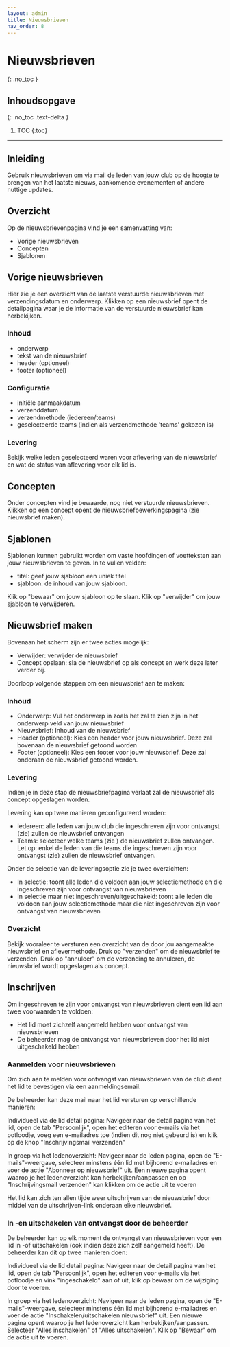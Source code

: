 ```yaml
---
layout: admin
title: Nieuwsbrieven
nav_order: 8
---
```


# Nieuwsbrieven
{: .no_toc }

## Inhoudsopgave
{: .no_toc .text-delta }

1. TOC
{:toc}

---
## Inleiding
Gebruik nieuwsbrieven om via mail de leden van jouw club op de hoogte te brengen van het laatste nieuws, aankomende evenementen of andere nuttige updates.

## Overzicht 
Op de nieuwsbrievenpagina vind je een samenvatting van:
- Vorige nieuwsbrieven
- Concepten
- Sjablonen

## Vorige nieuwsbrieven

Hier zie je een overzicht van de laatste verstuurde nieuwsbrieven met verzendingsdatum en onderwerp. Klikken op een nieuwsbrief opent de detailpagina waar je de informatie van de verstuurde nieuwsbrief
kan herbekijken.

### Inhoud

- onderwerp
- tekst van de nieuwsbrief
- header (optioneel)
- footer (optioneel)

### Configuratie

- initiële aanmaakdatum
- verzenddatum
- verzendmethode (iedereen/teams)
- geselecteerde teams (indien als verzendmethode 'teams' gekozen is)

### Levering
Bekijk welke leden geselecteerd waren voor aflevering van de nieuwsbrief en wat de status van aflevering voor elk lid is.

## Concepten

Onder concepten vind je bewaarde, nog niet verstuurde nieuwsbrieven. Klikken op een concept opent de nieuwsbriefbewerkingspagina (zie nieuwsbrief maken).

## Sjablonen

Sjablonen kunnen gebruikt worden om vaste hoofdingen of voetteksten aan jouw nieuwsbrieven te geven.
In te vullen velden:

- titel: geef jouw sjabloon een uniek titel 
- sjabloon: de inhoud van jouw sjabloon.

Klik op "bewaar" om jouw sjabloon op te slaan. Klik op "verwijder" om jouw sjabloon te verwijderen.

## Nieuwsbrief maken

Bovenaan het scherm zijn er twee acties mogelijk:
- Verwijder: verwijder de nieuwsbrief
- Concept opslaan: sla de nieuwsbrief op als concept en werk deze later verder bij.

Doorloop volgende stappen om een nieuwsbrief aan te maken:

### Inhoud

- Onderwerp: Vul het onderwerp in zoals het zal te zien zijn in het onderwerp veld van jouw nieuwsbrief
- Nieuwsbrief: Inhoud van de nieuwsbrief
- Header (optioneel): Kies een header voor jouw nieuwsbrief. Deze zal bovenaan de nieuwsbrief getoond worden
- Footer (optioneel): Kies een footer voor jouw nieuwsbrief. Deze zal onderaan de nieuwsbrief getoond worden.

### Levering

Indien je in deze stap de nieuwsbriefpagina verlaat zal de nieuwsbrief als concept opgeslagen worden.

Levering kan op twee manieren geconfigureerd worden:
- Iedereen: alle leden van jouw club die ingeschreven zijn voor ontvangst (zie) zullen de nieuwsbrief ontvangen
- Teams: selecteer welke teams (zie ) de nieuwsbrief zullen ontvangen. Let op: enkel de leden van die teams die ingeschreven zijn voor ontvangst (zie) zullen de nieuwsbrief ontvangen.

Onder de selectie van de leveringsoptie zie je twee overzichten:
- In selectie: toont alle leden die voldoen aan jouw selectiemethode en die ingeschreven zijn voor ontvangst van nieuwsbrieven
- In selectie maar niet ingeschreven/uitgeschakeld: toont alle leden die voldoen aan jouw selectiemethode maar die niet ingeschreven zijn voor ontvangst van nieuwsbrieven

### Overzicht

Bekijk vooraleer te versturen een overzicht van de door jou aangemaakte nieuwsbrief en aflevermethode. Druk op "verzenden" om de nieuwsbrief te verzenden. Druk op "annuleer" om de verzending te annuleren, 
de nieuwsbrief wordt opgeslagen als concept.

## Inschrijven

Om ingeschreven te zijn voor ontvangst van nieuwsbrieven dient een lid aan twee voorwaarden te voldoen:
- Het lid moet zichzelf aangemeld hebben voor ontvangst van nieuwsbrieven
- De beheerder mag de ontvangst van nieuwsbrieven door het lid niet uitgeschakeld hebben

### Aanmelden voor nieuwsbrieven
Om zich aan te melden voor ontvangst van nieuwsbrieven van de club dient het lid te bevestigen via een aanmeldingsemail. 

De beheerder kan deze mail naar het lid versturen op verschillende manieren:

Individueel via de lid detail pagina:
Navigeer naar de detail pagina van het lid, open de tab "Persoonlijk", open het editeren voor e-mails via het potloodje, voeg een e-mailadres toe (indien dit nog niet gebeurd is) 
en klik op de knop "Inschrijvingsmail verzenden"

In groep via het ledenoverzicht:
Navigeer naar de leden pagina, open de "E-mails"-weergave, selecteer minstens één lid met bijhorend e-mailadres en voer de actie "Abonneer op nieuwsbrief" uit. Een nieuwe pagina opent waarop
je het ledenoverzicht kan herbekijken/aanpassen en op "Inschrijvingsmail verzenden" kan klikken om de actie uit te voeren

Het lid kan zich ten allen tijde weer uitschrijven van de nieuwsbrief door middel van de uitschrijven-link onderaan elke nieuwsbrief.

### In -en uitschakelen van ontvangst door de beheerder
De beheerder kan op elk moment de ontvangst van nieuwsbrieven voor een lid in -of uitschakelen (ook indien deze zich zelf aangemeld heeft). De beheerder kan dit op twee manieren doen:

Individueel via de lid detail pagina:
Navigeer naar de detail pagina van het lid, open de tab "Persoonlijk", open het editeren voor e-mails via het potloodje en vink "ingeschakeld" aan of uit, klik op bewaar om de 
wijziging door te voeren.

In groep via het ledenoverzicht:
Navigeer naar de leden pagina, open de "E-mails"-weergave, selecteer minstens één lid met bijhorend e-mailadres en voer de actie "Inschakelen/uitschakelen nieuwsbrief" uit. 
Een nieuwe pagina opent waarop je het ledenoverzicht kan herbekijken/aanpassen. Selecteer "Alles inschakelen" of "Alles uitschakelen". Klik op "Bewaar" om de actie uit te voeren.
